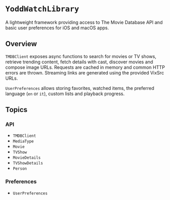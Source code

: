 # ``YoddWatchLibrary``

A lightweight framework providing access to The Movie Database API and basic user preferences for iOS and macOS apps.

## Overview

`TMDBClient` exposes async functions to search for movies or TV shows, retrieve trending content, fetch details with cast, discover movies and compose image URLs. Requests are cached in memory and common HTTP errors are thrown. Streaming links are generated using the provided VixSrc URLs.

`UserPreferences` allows storing favorites, watched items, the preferred language (`en` or `it`), custom lists and playback progress.

## Topics

### API
- ``TMDBClient``
- ``MediaType``
- ``Movie``
- ``TVShow``
- ``MovieDetails``
- ``TVShowDetails``
- ``Person``

### Preferences
- ``UserPreferences``
